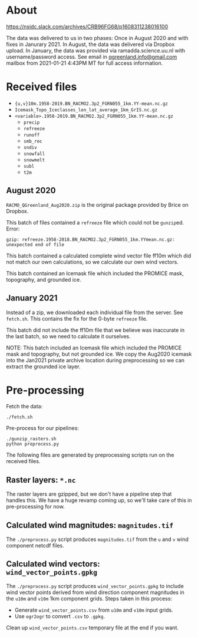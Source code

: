 # About

https://nsidc.slack.com/archives/CRB96FG68/p1608311238016100

The data was delivered to us in two phases: Once in August 2020 and with fixes
in Janurary 2021. In August, the data was delivered via Dropbox upload. In
January, the data was provided via ramadda.science.uu.nl with username/password
access. See email in qgreenland.info@gmail.com mailbox from 2021-01-21 4:43PM
MT for full access information.


# Received files

* `{u,v}10m.1958-2019.BN_RACMO2.3p2_FGRN055_1km.YY-mean.nc.gz`
* `Icemask_Topo_Iceclasses_lon_lat_average_1km_GrIS.nc.gz`
* `<variable>.1958-2019.BN_RACMO2.3p2_FGRN055_1km.YY-mean.nc.gz`
  * `precip`
  * `refreeze`
  * `runoff`
  * `smb_rec`
  * `sndiv`
  * `snowfall`
  * `snowmelt`
  * `subl`
  * `t2m`


## August 2020

`RACMO_QGreenland_Aug2020.zip` is the original package provided by Brice on Dropbox.

This batch of files contained a `refreeze` file which could not be `gunzip`ed. Error:

```
gzip: refreeze.1958-2018.BN_RACMO2.3p2_FGRN055_1km.YYmean.nc.gz: unexpected end of file
```

This batch contained a calculated complete wind vector file ff10m which did not
match our own calculations, so we calculate our own wind vectors.

This batch contained an Icemask file which included the PROMICE mask,
topography, and grounded ice.


## January 2021

Instead of a zip, we downloaded each individual file from the server. See
`fetch.sh`. This contains the fix for the 0-byte `refreeze` file.

This batch did not include the ff10m file that we believe was inaccurate in the
last batch, so we need to calculate it ourselves.

NOTE: This batch included an Icemask file which included the PROMICE mask and
topography, but not grounded ice. We copy the Aug2020 icemask into the Jan2021
private archive location during preprocessing so we can extract the grounded
ice layer.


# Pre-processing

Fetch the data:

    ./fetch.sh

Pre-process for our pipelines:

    ./gunzip_rasters.sh
    python preprocess.py

The following files are generated by preprocessing scripts run on the received
files.


## Raster layers: `*.nc`

The raster layers are gzipped, but we don't have a pipeline step that handles
this. We have a huge revamp coming up, so we'll take care of this in
pre-processing for now.


## Calculated wind magnitudes: `magnitudes.tif`

The `./preprocess.py` script produces `magnitudes.tif` from the `u` and
`v` wind component netcdf files.


## Calculated wind vectors: `wind_vector_points.gpkg`

The `./preprocess.py` script produces `wind_vector_points.gpkg` to
include wind vector points derived from wind direction component magnitudes in
the `u10m` and `v10m` 1km component grids. Steps taken in this process:

* Generate `wind_vector_points.csv` from `u10m` and `v10m` input grids.
* Use `ogr2ogr` to convert `.csv` to `.gpkg`.

Clean up `wind_vector_points.csv` temporary file at the end if you want.
